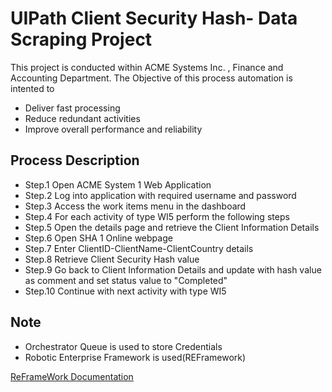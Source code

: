 # UIPath Client Security Hash- Data Scraping Project

This project is conducted within ACME Systems Inc. , Finance and Accounting Department.
The Objective of this process automation is intented to

* Deliver fast processing
* Reduce redundant activities
* Improve overall performance and reliability
## Process Description

* Step.1 Open ACME System 1 Web Application
* Step.2 Log into application with required username and password
* Step.3 Access the work items menu in the dashboard
* Step.4 For each activity of type WI5 perform the following steps
* Step.5 Open the details page and retrieve the Client Information Details
* Step.6 Open SHA 1 Online webpage
* Step.7 Enter ClientID-ClientName-ClientCountry details
* Step.8 Retrieve Client Security Hash value
* Step.9 Go back to Client Information Details and update with hash value as comment and set status value to "Completed"
* Step.10 Continue with next activity with type WI5

## Note
  - Orchestrator Queue is used to store Credentials
  - Robotic Enterprise Framework is used(REFramework)

[ReFrameWork Documentation](https://github.com/UiPath/ReFrameWork)






